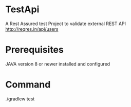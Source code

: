# TestApi

A Rest Assured test Project to validate external REST API http://reqres.in/api/users

# Prerequisites

JAVA version 8 or newer installed and configured

# Command

./gradlew test
